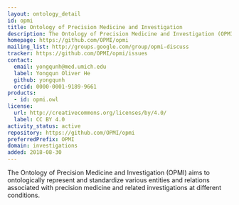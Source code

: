 ```yaml
---
layout: ontology_detail
id: opmi
title: Ontology of Precision Medicine and Investigation
description: The Ontology of Precision Medicine and Investigation (OPMI) aims to ontologically represent and standardize various entities and relations associated with precision medicine and related investigations at different conditions.
homepage: https://github.com/OPMI/opmi
mailing_list: http://groups.google.com/group/opmi-discuss
tracker: https://github.com/OPMI/opmi/issues
contact:
  email: yongqunh@med.umich.edu
  label: Yongqun Oliver He
  github: yongqunh
  orcid: 0000-0001-9189-9661
products:
  - id: opmi.owl
license:
  url: http://creativecommons.org/licenses/by/4.0/
  label: CC BY 4.0
activity_status: active
repository: https://github.com/OPMI/opmi
preferredPrefix: OPMI
domain: investigations
added: 2018-08-30
---
```


The Ontology of Precision Medicine and Investigation (OPMI) aims to ontologically represent and standardize various entities and relations associated with precision medicine and related investigations at different conditions.
